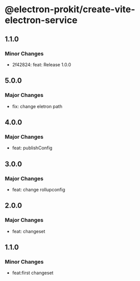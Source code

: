 # @electron-prokit/create-vite-electron-service

## 1.1.0

### Minor Changes

- 2f42824: feat: Release 1.0.0

## 5.0.0

### Major Changes

- fix: change eletron path

## 4.0.0

### Major Changes

- feat: publishConfig

## 3.0.0

### Major Changes

- feat: change rollupconfig

## 2.0.0

### Major Changes

- feat: changeset

## 1.1.0

### Minor Changes

- feat:first changeset
